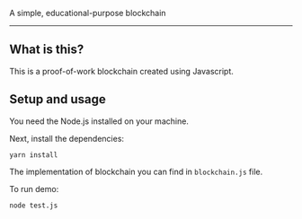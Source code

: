 A simple, educational-purpose blockchain

----

## What is this?
This is a proof-of-work blockchain created using Javascript.

## Setup and usage

You need the Node.js installed on your machine.

Next, install the dependencies:
```
yarn install
```

The implementation of blockchain you can find in `blockchain.js` file.

To run demo:
```
node test.js
```

